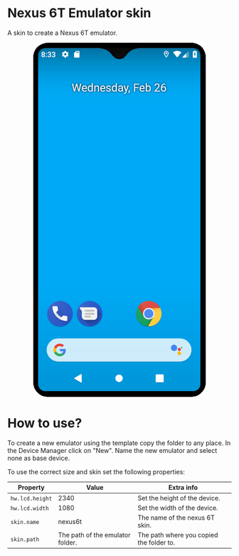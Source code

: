# Nexus 6T Emulator skin
A skin to create a Nexus 6T emulator. 

<p align="center">
  <img src="https://github.com/Flokri/NexusEmulatorSkin/blob/master/images/nexus6t_emulator.PNG">
</p>

# How to use?
To create a new emulator using the template copy the folder to any place. In the Device Manager click on "New".
Name the new emulator and select none as base device. 

To use the correct size and skin set the following properties:

| Property | Value | Extra info |
| ------ | ------ | ------ |
| `hw.lcd.height` | 2340 | Set the height of the device. |
| `hw.lcd.width` | 1080 | Set the width of the device. |
| `skin.name` | nexus6t | The name of the nexus 6T skin. |
| `skin.path` | The path of the emulator folder. | The path where you copied the folder to. |
